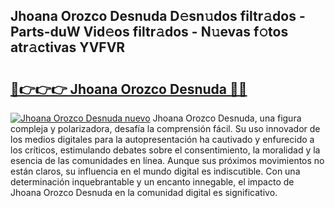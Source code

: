 ## Jhoana Orozco Desnuda D𝚎sn𝚞dos filtr𝚊dos - Parts-duW Vid𝚎os filtr𝚊dos - N𝚞evas f𝚘tos atr𝚊ctivas YVFVR

# <h2><a href="http://mb49xpi.tromn.icu/?c=Jhoana+Orozco+Desnuda">🔗👉👉👉 Jhoana Orozco Desnuda 🔗🔗</a></h2>

[![Jhoana Orozco Desnuda nuevo](https://i.imgur.com/pEAQMta.gif)](http://mb49xpi.tromn.icu/?c=Jhoana+Orozco+Desnuda)
Jhoana Orozco Desnuda, una figura compleja y polarizadora, desafía la comprensión fácil. Su uso innovador de los medios digitales para la autopresentación ha cautivado y enfurecido a los críticos, estimulando debates sobre el consentimiento, la moralidad y la esencia de las comunidades en línea. Aunque sus próximos movimientos no están claros, su influencia en el mundo digital es indiscutible. Con una determinación inquebrantable y un encanto innegable, el impacto de Jhoana Orozco Desnuda en la comunidad digital es significativo.
